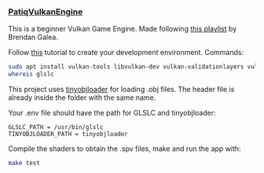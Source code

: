 ### [PatiqVulkanEngine](https://github.com/pa-tiq/PatiqVulkanEngine)

This is a beginner Vulkan Game Engine. Made following [this playlist](https://www.youtube.com/playlist?list=PL8327DO66nu9qYVKLDmdLW_84-yE4auCR) by Brendan Galea.

Follow [this](https://vulkan-tutorial.com/Development_environment#page_Linux) tutorial to create your development environment. Commands:

```bash
sudo apt install vulkan-tools libvulkan-dev vulkan-validationlayers vulkan-utility-libraries-dev spirv-tools libglfw3-dev libglm-dev libxxf86vm-dev libxi-dev glslc
whereis glslc
```

This project uses [tinyobjloader](https://github.com/tinyobjloader/tinyobjloader/blob/release/tiny_obj_loader.h) for loading .obj files. The header file is already inside the folder with the same name.

Your .env file should have the path for GLSLC and tinyobjloader:

```
GLSLC_PATH = /usr/bin/glslc
TINYOBJLOADER_PATH = tinyobjloader
```

Compile the shaders to obtain the .spv files, make and run the app with:

```bash
make test
```

